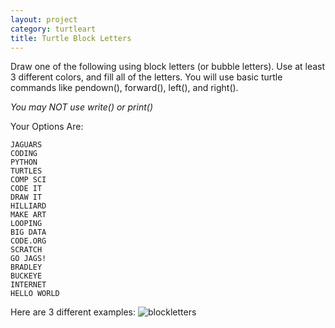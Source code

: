 ```yaml
---
layout: project
category: turtleart
title: Turtle Block Letters
---
```

Draw one of the following using block letters (or bubble letters). Use at least 3 different colors, and fill all of the letters. You will use basic turtle commands like pendown(), forward(), left(), and right().

*You may NOT use write() or print()*

Your Options Are:
```
JAGUARS
CODING
PYTHON
TURTLES
COMP SCI
CODE IT
DRAW IT
HILLIARD
MAKE ART
LOOPING
BIG DATA
CODE.ORG
SCRATCH
GO JAGS!
BRADLEY
BUCKEYE
INTERNET
HELLO WORLD
```
Here are 3 different examples:
![blockletters](/apcsp/turtleart/blockletters.jpg)
